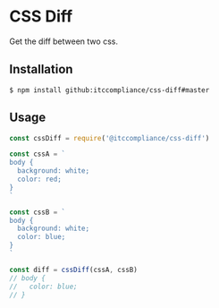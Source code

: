 # CSS Diff

Get the diff between two css.

## Installation

```shell
$ npm install github:itccompliance/css-diff#master
```

## Usage

```js
const cssDiff = require('@itccompliance/css-diff')

const cssA = `
body {
  background: white;
  color: red;
}
`

const cssB = `
body {
  background: white;
  color: blue;
}
`

const diff = cssDiff(cssA, cssB)
// body {
//   color: blue;
// }
```
